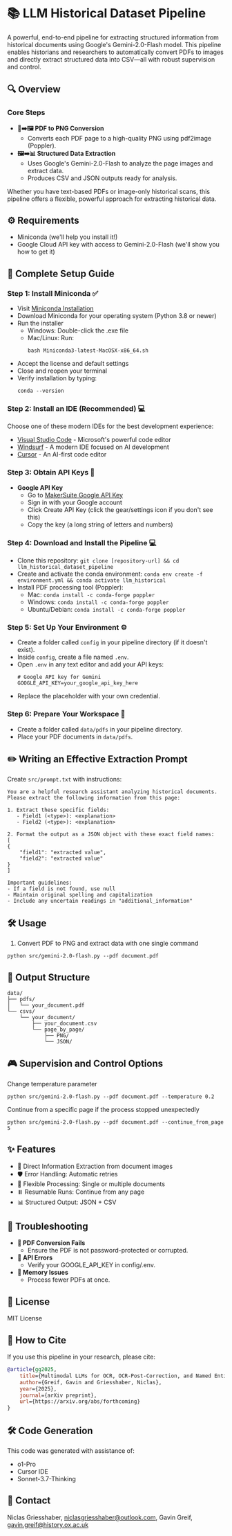 # 📚 LLM Historical Dataset Pipeline

A powerful, end-to-end pipeline for extracting structured information from historical documents using Google's Gemini-2.0-Flash model. This pipeline enables historians and researchers to automatically convert PDFs to images and directly extract structured data into CSV—all with robust supervision and control.

## 🔍 Overview

### Core Steps
- **📄➡️🖼️ PDF to PNG Conversion**
  - Converts each PDF page to a high-quality PNG using pdf2image (Poppler).
- **🖼️➡️📊 Structured Data Extraction**
  - Uses Google's Gemini-2.0-Flash to analyze the page images and extract data.
  - Produces CSV and JSON outputs ready for analysis.

Whether you have text-based PDFs or image-only historical scans, this pipeline offers a flexible, powerful approach for extracting historical data.

## ⚙️ Requirements

- Miniconda (we'll help you install it!)
- Google Cloud API key with access to Gemini-2.0-Flash (we'll show you how to get it)

## 🚀 Complete Setup Guide

### Step 1: Install Miniconda ✅
- Visit [Miniconda Installation](https://docs.conda.io/en/latest/miniconda.html)
- Download Miniconda for your operating system (Python 3.8 or newer)
- Run the installer
  - Windows: Double-click the .exe file
  - Mac/Linux: Run:
    ```
    bash Miniconda3-latest-MacOSX-x86_64.sh
    ```
- Accept the license and default settings
- Close and reopen your terminal
- Verify installation by typing:
  ```
  conda --version
  ```

### Step 2: Install an IDE (Recommended) 💻
Choose one of these modern IDEs for the best development experience:
- [Visual Studio Code](https://code.visualstudio.com/) - Microsoft's powerful code editor
- [Windsurf](https://windsurf.io/) - A modern IDE focused on AI development
- [Cursor](https://cursor.sh/) - An AI-first code editor

### Step 3: Obtain API Keys 🔑
- **Google API Key**
  - Go to [MakerSuite Google API Key](https://makersuite.google.com/app/apikey)
  - Sign in with your Google account
  - Click Create API Key (click the gear/settings icon if you don't see this)
  - Copy the key (a long string of letters and numbers)

### Step 4: Download and Install the Pipeline 💻
- Clone this repository: `git clone [repository-url] && cd llm_historical_dataset_pipeline`
- Create and activate the conda environment: `conda env create -f environment.yml && conda activate llm_historical`
- Install PDF processing tool (Poppler):
  - Mac: `conda install -c conda-forge poppler`
  - Windows: `conda install -c conda-forge poppler`
  - Ubuntu/Debian: `conda install -c conda-forge poppler`

### Step 5: Set Up Your Environment ⚙️
- Create a folder called `config` in your pipeline directory (if it doesn't exist).
- Inside `config`, create a file named `.env`.
- Open `.env` in any text editor and add your API keys:
  ```
  # Google API key for Gemini
  GOOGLE_API_KEY=your_google_api_key_here
  ```
- Replace the placeholder with your own credential.

### Step 6: Prepare Your Workspace 📁
- Create a folder called `data/pdfs` in your pipeline directory.
- Place your PDF documents in `data/pdfs`.

## ✏️ Writing an Effective Extraction Prompt

Create `src/prompt.txt` with instructions:

```
You are a helpful research assistant analyzing historical documents. 
Please extract the following information from this page:

1. Extract these specific fields:
   - Field1 (<type>): <explanation>
   - Field2 (<type>): <explanation>

2. Format the output as a JSON object with these exact field names:
[
{
    "field1": "extracted value",
    "field2": "extracted value"
}
]

Important guidelines:
- If a field is not found, use null
- Maintain original spelling and capitalization
- Include any uncertain readings in "additional_information"
```

## 🛠️ Usage

1) Convert PDF to PNG and extract data with one single command
```
python src/gemini-2.0-flash.py --pdf document.pdf
```

## 📂 Output Structure

```
data/
├── pdfs/
│   └── your_document.pdf
└── csvs/
    └── your_document/
        ├── your_document.csv
        └── page_by_page/
            ├── PNG/
            └── JSON/
```

## 🎮 Supervision and Control Options

Change temperature parameter

```
python src/gemini-2.0-flash.py --pdf document.pdf --temperature 0.2
```

Continue from a specific page if the process stopped unexpectedly

```
python src/gemini-2.0-flash.py --pdf document.pdf --continue_from_page 5
```

## ✨ Features

- 🔄 Direct Information Extraction from document images
- 🛡️ Error Handling: Automatic retries
- 🔀 Flexible Processing: Single or multiple documents
- ⏸️ Resumable Runs: Continue from any page
- 📊 Structured Output: JSON + CSV

## 🔧 Troubleshooting

- **📄 PDF Conversion Fails**
  - Ensure the PDF is not password-protected or corrupted.
- **🔑 API Errors**
  - Verify your GOOGLE_API_KEY in config/.env.
- **💾 Memory Issues**
  - Process fewer PDFs at once.

## 📜 License

MIT License

## 📝 How to Cite

If you use this pipeline in your research, please cite:

```bibtex
@article{gg2025,
    title={Multimodal LLMs for OCR, OCR-Post-Correction, and Named Entity Recognition in Historical Documents},
    author={Greif, Gavin and Griesshaber, Niclas},
    year={2025},
    journal={arXiv preprint},
    url={https://arxiv.org/abs/forthcoming}
}
```

## 🛠️ Code Generation

This code was generated with assistance of:
- o1-Pro
- Cursor IDE
- Sonnet-3.7-Thinking

## 📧 Contact

Niclas Griesshaber, niclasgriesshaber@outlook.com, Gavin Greif, gavin.greif@history.ox.ac.uk